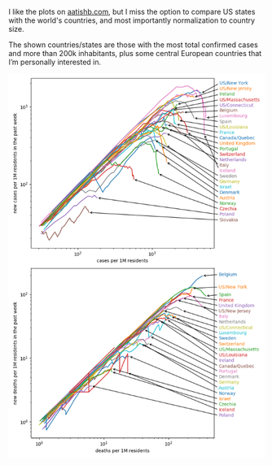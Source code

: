 I like the plots on [aatishb.com](https://aatishb.com/covidtrends/), but I miss the option to compare US states with the world's countries, and most importantly normalization to country size.

The shown countries/states are those with the most total confirmed cases and more than 200k inhabitants, plus some central European countries that I’m personally interested in.

![](figure.png)